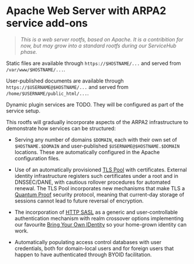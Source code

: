 # Apache Web Server with ARPA2 service add-ons

> *This is a web server rootfs, based on Apache.  It is
> a contribition for now, but may grow into a standard
> rootfs during our ServiceHub phase.*

Static files are available through
`https://$HOSTNAME/...` and served from
`/var/www/$HOSTNAME/...`.

User-published documents are available through
`https://$USERNAME@$HOSTNAME/...` and served from
`/home/$USERNAME/public_html/...`.

Dynamic plugin services are TODO.  They will be configured
as part of the service setup.

This rootfs will gradually incorporate aspects of the
ARPA2 infrastructure to demonstrate how services can be
structured:

  * Serving any number of domains `$DOMAIN`, each with
    their own set of `$HOSTNAME.$DOMAIN` and user-published
    `$USERNAME@$HOSTNAME.$DOMAIN` locations.  These are
    automatically configured in the Apache configuration files.

  * Use of an automatically provisioned
    [TLS Pool](https://gitlab.com/arpa2/tlspool)
    with certificates.  External identity infrastructure
    registers such certificates under a root and in DNSSEC/DANE,
    with cautious rollover procedures for automated renewal.
    The TLS Pool incorporates
    new mechanisms that make TLS a
    [Quantum Proof](http://www.internetwide.org/blog/2019/07/14/quantum-crypto-3.html)
    security protocol, meaning that current-day storage of
    sessions cannot lead to future reversal of encryption.

  * The incorporation of
    [HTTP SASL](http://internetwide.org/blog/2018/11/15/somethings-cooking-4.html)
    as a generic and user-controllable authentication mechanism
    with realm crossover options implementing our favourite
    [Bring Your Own IDentity](TODO)
    so your home-grown identity can work.

  * Automatically populating access control databases with
    user credentials, both for domain-local users and for
    foreign users that happen to have authenticated through
    BYOID facilitation.

